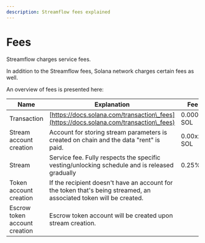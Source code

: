 ```yaml
---
description: Streamflow fees explained
---
```


# Fees

Streamflow charges service fees.

In addition to the Streamflow fees, Solana network charges certain fees as well.

An overview of fees is presented here:

| Name                          | Explanation                                                                                                         | Fee         | Origin     |
| ----------------------------- | ------------------------------------------------------------------------------------------------------------------- | ----------- | ---------- |
| Transaction                   | [https://docs.solana.com/transaction\_fees](https://docs.solana.com/transaction\_fees)                              | 0.0005 SOL  | Solana     |
| Stream account creation       | Account for storing stream parameters is created on chain and the data "rent" is paid.                              | 0.00xxx SOL | Solana     |
| Stream                        | Service fee. Fully respects the specific vesting/unlocking schedule and is released gradually                       | 0.25%       | Streamflow |
| Token account creation        | If the recipient doesn't have an account for the token that's being streamed, an associated token will be created.  |             | Solana     |
| Escrow token account creation | Escrow token account will be created upon stream creation.                                                          |             | Streamflow |

